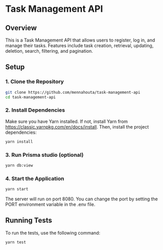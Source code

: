 # Task Management API

## Overview

This is a Task Management API that allows users to register, log in, and manage their tasks. Features include task creation, retrieval, updating, deletion, search, filtering, and pagination.

## Setup

### 1. Clone the Repository

```bash
git clone https://github.com/mennahouta/task-management-api
cd task-management-api
```

### 2. Install Dependencies

Make sure you have Yarn installed. If not, install Yarn from https://classic.yarnpkg.com/en/docs/install.
Then, install the project dependencies:

```bash
yarn install
```

### 3. Run Prisma studio (optional)

```bash
yarn db:view
```

### 4. Start the Application

```bash
yarn start
```

The server will run on port 8080. You can change the port by setting the PORT environment variable in the .env file.

## Running Tests

To run the tests, use the following command:

```bash
yarn test
```
